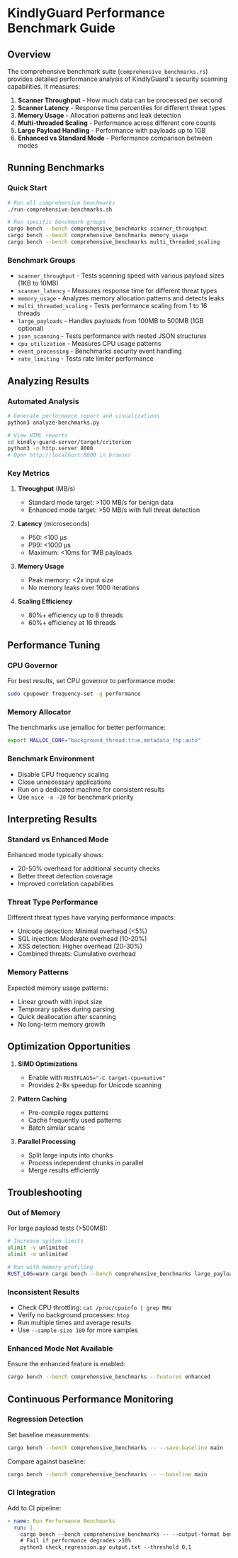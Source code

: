 # KindlyGuard Performance Benchmark Guide

## Overview

The comprehensive benchmark suite (`comprehensive_benchmarks.rs`) provides detailed performance analysis of KindlyGuard's security scanning capabilities. It measures:

1. **Scanner Throughput** - How much data can be processed per second
2. **Scanner Latency** - Response time percentiles for different threat types
3. **Memory Usage** - Allocation patterns and leak detection
4. **Multi-threaded Scaling** - Performance across different core counts
5. **Large Payload Handling** - Performance with payloads up to 1GB
6. **Enhanced vs Standard Mode** - Performance comparison between modes

## Running Benchmarks

### Quick Start

```bash
# Run all comprehensive benchmarks
./run-comprehensive-benchmarks.sh

# Run specific benchmark groups
cargo bench --bench comprehensive_benchmarks scanner_throughput
cargo bench --bench comprehensive_benchmarks memory_usage
cargo bench --bench comprehensive_benchmarks multi_threaded_scaling
```

### Benchmark Groups

- `scanner_throughput` - Tests scanning speed with various payload sizes (1KB to 10MB)
- `scanner_latency` - Measures response time for different threat types
- `memory_usage` - Analyzes memory allocation patterns and detects leaks
- `multi_threaded_scaling` - Tests performance scaling from 1 to 16 threads
- `large_payloads` - Handles payloads from 100MB to 500MB (1GB optional)
- `json_scanning` - Tests performance with nested JSON structures
- `cpu_utilization` - Measures CPU usage patterns
- `event_processing` - Benchmarks security event handling
- `rate_limiting` - Tests rate limiter performance

## Analyzing Results

### Automated Analysis

```bash
# Generate performance report and visualizations
python3 analyze-benchmarks.py

# View HTML reports
cd kindly-guard-server/target/criterion
python3 -m http.server 8000
# Open http://localhost:8000 in browser
```

### Key Metrics

1. **Throughput** (MB/s)
   - Standard mode target: >100 MB/s for benign data
   - Enhanced mode target: >50 MB/s with full threat detection

2. **Latency** (microseconds)
   - P50: <100 μs
   - P99: <1000 μs
   - Maximum: <10ms for 1MB payloads

3. **Memory Usage**
   - Peak memory: <2x input size
   - No memory leaks over 1000 iterations

4. **Scaling Efficiency**
   - 80%+ efficiency up to 8 threads
   - 60%+ efficiency at 16 threads

## Performance Tuning

### CPU Governor

For best results, set CPU governor to performance mode:

```bash
sudo cpupower frequency-set -g performance
```

### Memory Allocator

The benchmarks use jemalloc for better performance:

```bash
export MALLOC_CONF="background_thread:true,metadata_thp:auto"
```

### Benchmark Environment

- Disable CPU frequency scaling
- Close unnecessary applications
- Run on a dedicated machine for consistent results
- Use `nice -n -20` for benchmark priority

## Interpreting Results

### Standard vs Enhanced Mode

Enhanced mode typically shows:
- 20-50% overhead for additional security checks
- Better threat detection coverage
- Improved correlation capabilities

### Threat Type Performance

Different threat types have varying performance impacts:
- Unicode detection: Minimal overhead (<5%)
- SQL injection: Moderate overhead (10-20%)
- XSS detection: Higher overhead (20-30%)
- Combined threats: Cumulative overhead

### Memory Patterns

Expected memory usage patterns:
- Linear growth with input size
- Temporary spikes during parsing
- Quick deallocation after scanning
- No long-term memory growth

## Optimization Opportunities

1. **SIMD Optimizations**
   - Enable with `RUSTFLAGS="-C target-cpu=native"`
   - Provides 2-8x speedup for Unicode scanning

2. **Pattern Caching**
   - Pre-compile regex patterns
   - Cache frequently used patterns
   - Batch similar scans

3. **Parallel Processing**
   - Split large inputs into chunks
   - Process independent chunks in parallel
   - Merge results efficiently

## Troubleshooting

### Out of Memory

For large payload tests (>500MB):
```bash
# Increase system limits
ulimit -v unlimited
ulimit -m unlimited

# Run with memory profiling
RUST_LOG=warn cargo bench --bench comprehensive_benchmarks large_payloads
```

### Inconsistent Results

- Check CPU throttling: `cat /proc/cpuinfo | grep MHz`
- Verify no background processes: `htop`
- Run multiple times and average results
- Use `--sample-size 100` for more samples

### Enhanced Mode Not Available

Ensure the enhanced feature is enabled:
```bash
cargo bench --bench comprehensive_benchmarks --features enhanced
```

## Continuous Performance Monitoring

### Regression Detection

Set baseline measurements:
```bash
cargo bench --bench comprehensive_benchmarks -- --save-baseline main
```

Compare against baseline:
```bash
cargo bench --bench comprehensive_benchmarks -- --baseline main
```

### CI Integration

Add to CI pipeline:
```yaml
- name: Run Performance Benchmarks
  run: |
    cargo bench --bench comprehensive_benchmarks -- --output-format bencher | tee output.txt
    # Fail if performance degrades >10%
    python3 check_regression.py output.txt --threshold 0.1
```